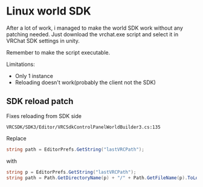 # Linux world SDK

After a lot of work, i managed to make the world SDK work without any patching needed. Just download the vrchat.exe script and select it in VRChat SDK settings in unity.

Remember to make the script executable.

Limitations:
 - Only 1 instance
 - Reloading doesn't work(probably the client not the SDK)

## SDK reload patch
Fixes reloading from SDK side

`VRCSDK/SDK3/Editor/VRCSdkControlPanelWorldBuilder3.cs:135`

Replace

```cs
string path = EditorPrefs.GetString("lastVRCPath");
```

with

```cs
string p = EditorPrefs.GetString("lastVRCPath");
string path = Path.GetDirectoryName(p) + "/" + Path.GetFileName(p).ToLower();
```